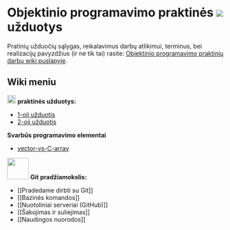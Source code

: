 # Objektinio programavimo praktinės ![](https://upload.wikimedia.org/wikipedia/commons/thumb/1/18/ISO_C%2B%2B_Logo.svg/30px-ISO_C%2B%2B_Logo.svg.png) užduotys

Pratinių užduočių sąlygas, reikalavimus darbų atlikimui, terminus, bei realizacijų pavyzdžius (ir ne tik tai) rasite: [Objektinio programavimo praktinių darbų wiki puslapyje](https://github.com/objprog/praktika/wiki).

## Wiki meniu

<a href="https://github.com/objprog/praktika/wiki"><img src="https://upload.wikimedia.org/wikipedia/commons/thumb/1/18/ISO_C%2B%2B_Logo.svg/1200px-ISO_C%2B%2B_Logo.svg.png" width="20"></a> __praktinės užduotys:__

- [1-oji užduotis](https://github.com/objprog/praktika/wiki/1-oji-užduotis)
- [2-oji užduotis](https://github.com/objprog/praktika/wiki/2-oji-užduotis)


__Svarbūs programavimo elementai__

- [vector-vs-C-array](https://github.com/objprog/praktika/wiki/vector-vs-C-array)

<a href="https://github.com/objprog/praktika/wiki"><img src="https://www.shareicon.net/download/2016/11/14/852446_git.svg" width="50"></a> __Git pradžiamokslis:__


* [[Pradedame dirbti su Git]]
* [[Bazinės komandos]]
* [[Nuotoliniai serveriai (GitHub)]]
* [[Šakojimas ir suliejimas]]
* [[Naudingos nuorodos]]


